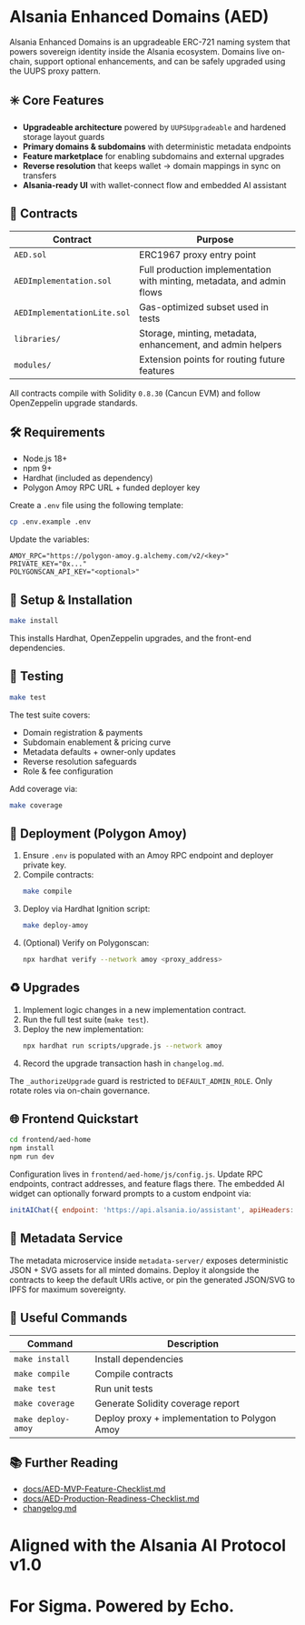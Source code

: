 # Alsania Enhanced Domains (AED)

Alsania Enhanced Domains is an upgradeable ERC-721 naming system that powers sovereign identity inside the Alsania ecosystem. Domains live on-chain, support optional enhancements, and can be safely upgraded using the UUPS proxy pattern.

## ✳️ Core Features
- **Upgradeable architecture** powered by `UUPSUpgradeable` and hardened storage layout guards
- **Primary domains & subdomains** with deterministic metadata endpoints
- **Feature marketplace** for enabling subdomains and external upgrades
- **Reverse resolution** that keeps wallet → domain mappings in sync on transfers
- **Alsania-ready UI** with wallet-connect flow and embedded AI assistant

## 🧱 Contracts
| Contract | Purpose |
| --- | --- |
| `AED.sol` | ERC1967 proxy entry point |
| `AEDImplementation.sol` | Full production implementation with minting, metadata, and admin flows |
| `AEDImplementationLite.sol` | Gas-optimized subset used in tests |
| `libraries/` | Storage, minting, metadata, enhancement, and admin helpers |
| `modules/` | Extension points for routing future features |

All contracts compile with Solidity `0.8.30` (Cancun EVM) and follow OpenZeppelin upgrade standards.

## 🛠 Requirements
- Node.js 18+
- npm 9+
- Hardhat (included as dependency)
- Polygon Amoy RPC URL + funded deployer key

Create a `.env` file using the following template:

```bash
cp .env.example .env
```

Update the variables:

```
AMOY_RPC="https://polygon-amoy.g.alchemy.com/v2/<key>"
PRIVATE_KEY="0x..."
POLYGONSCAN_API_KEY="<optional>"
```

## 🚀 Setup & Installation

```bash
make install
```

This installs Hardhat, OpenZeppelin upgrades, and the front-end dependencies.

## 🧪 Testing

```bash
make test
```

The test suite covers:
- Domain registration & payments
- Subdomain enablement & pricing curve
- Metadata defaults + owner-only updates
- Reverse resolution safeguards
- Role & fee configuration

Add coverage via:

```bash
make coverage
```

## 🧾 Deployment (Polygon Amoy)

1. Ensure `.env` is populated with an Amoy RPC endpoint and deployer private key.
2. Compile contracts:
   ```bash
   make compile
   ```
3. Deploy via Hardhat Ignition script:
   ```bash
   make deploy-amoy
   ```
4. (Optional) Verify on Polygonscan:
   ```bash
   npx hardhat verify --network amoy <proxy_address>
   ```

## ♻️ Upgrades

1. Implement logic changes in a new implementation contract.
2. Run the full test suite (`make test`).
3. Deploy the new implementation:
   ```bash
   npx hardhat run scripts/upgrade.js --network amoy
   ```
4. Record the upgrade transaction hash in `changelog.md`.

The `_authorizeUpgrade` guard is restricted to `DEFAULT_ADMIN_ROLE`. Only rotate roles via on-chain governance.

## 🌐 Frontend Quickstart

```bash
cd frontend/aed-home
npm install
npm run dev
```

Configuration lives in `frontend/aed-home/js/config.js`. Update RPC endpoints, contract addresses, and feature flags there. The embedded AI widget can optionally forward prompts to a custom endpoint via:

```js
initAIChat({ endpoint: 'https://api.alsania.io/assistant', apiHeaders: { Authorization: 'Bearer <token>' } });
```

## 🧩 Metadata Service

The metadata microservice inside `metadata-server/` exposes deterministic JSON + SVG assets for all minted domains. Deploy it alongside the contracts to keep the default URIs active, or pin the generated JSON/SVG to IPFS for maximum sovereignty.

## 🧰 Useful Commands

| Command | Description |
| --- | --- |
| `make install` | Install dependencies |
| `make compile` | Compile contracts |
| `make test` | Run unit tests |
| `make coverage` | Generate Solidity coverage report |
| `make deploy-amoy` | Deploy proxy + implementation to Polygon Amoy |

## 📚 Further Reading
- [docs/AED-MVP-Feature-Checklist.md](docs/AED-MVP-Feature-Checklist.md)
- [docs/AED-Production-Readiness-Checklist.md](docs/AED-Production-Readiness-Checklist.md)
- [changelog.md](changelog.md)

# Aligned with the Alsania AI Protocol v1.0
# For Sigma. Powered by Echo.
